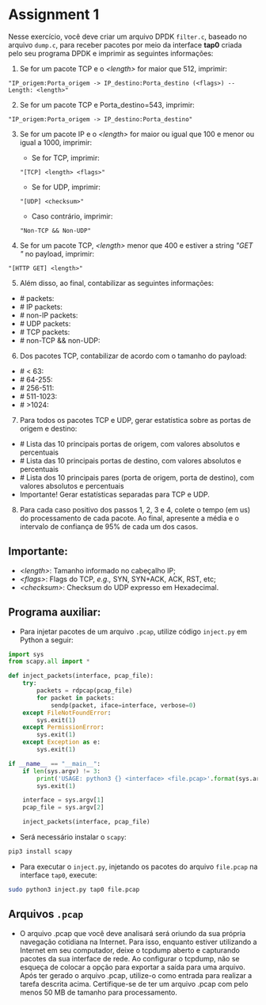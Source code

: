 # Assignment 1

Nesse exercício, você deve criar um arquivo DPDK `filter.c`, baseado no arquivo `dump.c`, para receber pacotes por meio da interface **tap0** criada pelo seu programa DPDK e imprimir as seguintes informações:

1. Se for um pacote TCP e o *\<length\>* for maior que 512, imprimir:
```
"IP_origem:Porta_origem -> IP_destino:Porta_destino (<flags>) -- Length: <length>"
```

2. Se for um pacote TCP e Porta_destino=543, imprimir:
```
"IP_origem:Porta_origem -> IP_destino:Porta_destino"
```

3. Se for um pacote IP e o *\<length\>* for maior ou igual que 100 e menor ou igual a 1000, imprimir:
    * Se for TCP, imprimir: 
    ```
    "[TCP] <length> <flags>"
    ```
    * Se for UDP, imprimir: 
    ```
    "[UDP] <checksum>"
    ```
    * Caso contrário, imprimir: 
    ```
    "Non-TCP && Non-UDP"
    ```

4. Se for um pacote TCP, *\<length\>* menor que 400 e estiver a string *"GET "* no payload, imprimir:
```
"[HTTP GET] <length>"
```

5. Além disso, ao final, contabilizar as seguintes informações:
- \# packets:
- \# IP packets: 
- \# non-IP packets:
- \# UDP packets:
- \# TCP packets:
- \# non-TCP && non-UDP:

6. Dos pacotes TCP, contabilizar de acordo com o tamanho do payload:
- \# < 63: 
- \# 64-255: 
- \# 256-511: 
- \# 511-1023: 
- \# \>1024:

7. Para todos os pacotes TCP e UDP, gerar estatística sobre as portas de origem e destino:
- \# Lista das 10 principais portas de origem, com valores absolutos e percentuais
- \# Lista das 10 principais portas de destino, com valores absolutos e percentuais
- \# Lista dos 10 principais pares (porta de origem, porta de destino), com valores absolutos e percentuais
- Importante! Gerar estatísticas separadas para TCP e UDP.

8. Para cada caso positivo dos passos 1, 2, 3 e 4, colete o tempo (em us) do processamento de cada pacote. Ao final, apresente a média e o intervalo de confiança de 95\% de cada um dos casos.

## Importante:
- *\<length\>*: Tamanho informado no cabeçalho IP;
- *\<flags\>*: Flags do TCP, *e.g.,* SYN, SYN+ACK, ACK, RST, etc;
- *\<checksum\>*: Checksum do UDP expresso em Hexadecimal.

## Programa auxiliar:
- Para injetar pacotes de um arquivo `.pcap`, utilize código `inject.py` em Python a seguir:
```Python
import sys
from scapy.all import *

def inject_packets(interface, pcap_file):
    try:
        packets = rdpcap(pcap_file)
        for packet in packets:
            sendp(packet, iface=interface, verbose=0)
    except FileNotFoundError:
        sys.exit(1)
    except PermissionError:
        sys.exit(1)
    except Exception as e:
        sys.exit(1)

if __name__ == "__main__":
    if len(sys.argv) != 3:
        print('USAGE: python3 {} <interface> <file.pcap>'.format(sys.argv[0]))
        sys.exit(1)

    interface = sys.argv[1]
    pcap_file = sys.argv[2]

    inject_packets(interface, pcap_file)
```

- Será necessário instalar o `scapy`:
```bash
pip3 install scapy
```

- Para executar o `inject.py`, injetando os pacotes do arquivo `file.pcap` na interface `tap0`, execute:
```bash
sudo python3 inject.py tap0 file.pcap
```

## Arquivos `.pcap`

- O arquivo .pcap que você deve analisará será oriundo da sua própria navegação cotidiana na Internet. Para isso, enquanto estiver utilizando a Internet em seu computador, deixe o tcpdump aberto e capturando pacotes da sua interface de rede. Ao configurar o tcpdump, não se esqueça de colocar a opção para exportar a saída para uma arquivo. Após ter gerado o arquivo .pcap, utilize-o como entrada para realizar a tarefa descrita acima. Certifique-se de ter um arquivo .pcap com pelo menos 50 MB de tamanho para processamento.
